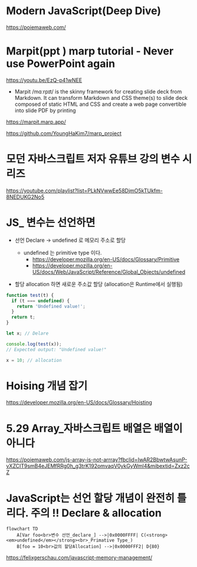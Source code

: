 # Modern JavaScript(Deep Dive)

https://poiemaweb.com/

# Marpit(ppt ) marp tutorial - Never use PowerPoint again

https://youtu.be/EzQ-p41wNEE

- Marpit /mɑːrpɪt/ is the skinny framework for creating slide deck from Markdown. It can transform Markdown and CSS theme(s) to slide deck composed of static HTML and CSS and create a web page convertible into slide PDF by printing

https://marpit.marp.app/

https://github.com/YoungHaKim7/marp_project

# 모던 자바스크립트 저자 유튜브 강의 변수 시리즈

https://youtube.com/playlist?list=PLkNVwwEe58DjmO5kTUkfm-8NEDUKG2No5


# JS_ 변수는 선언하면

- 선언 Declare -> undefined 로 메모리 주소로 할당
  - undefined 는 primitive type 이다.
    - https://developer.mozilla.org/en-US/docs/Glossary/Primitive
    - https://developer.mozilla.org/en-US/docs/Web/JavaScript/Reference/Global_Objects/undefined 

- 할당 allocation 하면 새로운 주소값 할당 (allocation은 Runtime에서 실행됨)

```javascript
function test(t) {
  if (t === undefined) {
    return 'Undefined value!';
  }
  return t;
}

let x; // Delare

console.log(test(x)); 
// Expected output: "Undefined value!"

x = 10; // allocation
```

# Hoising 개념 잡기

https://developer.mozilla.org/en-US/docs/Glossary/Hoisting


# 5.29 Array_자바스크립트 배열은 배열이 아니다

https://poiemaweb.com/js-array-is-not-arrray?fbclid=IwAR2BbwtwAsunP-vXZCIT9smB4eJEMfRRg0h_g3trK192omvaqV0ykGyWml4&mibextid=Zxz2cZ

# JavaScript는 선언 할당 개념이 완전히 틀리다. 주의 !! Declare & allocation

```mermaid
flowchart TD
    A[Var foo<br>변수 선언_declare_] -->|0x0000FFFF| C(<strong><em>undefined</em></strong><br>_Primative Type_)
    B[foo = 10<br>값의 할당Allocation] -->|0x0000FFF2| D{80}

```

https://felixgerschau.com/javascript-memory-management/
